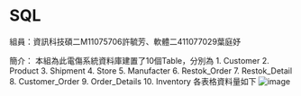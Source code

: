 # SQL
組員：資訊科技碩二M11075706許毓芳、軟體二411077029葉庭妤

簡介：
    本組為此電傷系統資料庫建置了10個Table，分別為
    1. Customer
    2. Product
    3. Shipment
    4. Store
    5. Manufacter
    6. Restok_Order
    7. Restok_Detail
    8. Customer_Order
    9. Order_Details
    10. Inventory
    各表格資料量如下
![image](https://github.com/TingY09/SQL/assets/115611580/3682d611-b88e-4f09-a832-c09d6c487940)
